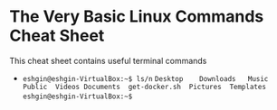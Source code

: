 # The Very Basic Linux Commands Cheat Sheet

This cheat sheet contains useful terminal commands

* `eshgin@eshgin-VirtualBox:~$ ls/n`
`Desktop	Downloads  	Music 	Public 	Videos
Documents  get-docker.sh  Pictures  Templates`
`eshgin@eshgin-VirtualBox:~$`
